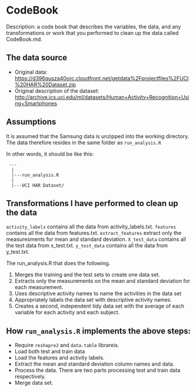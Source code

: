 # CodeBook

Description: a code book that describes the variables, the data, and any transformations or work that you performed to clean up the data called CodeBook.md.

## The data source

* Original data: https://d396qusza40orc.cloudfront.net/getdata%2Fprojectfiles%2FUCI%20HAR%20Dataset.zip
* Original description of the dataset: http://archive.ics.uci.edu/ml/datasets/Human+Activity+Recognition+Using+Smartphones

## Assumptions
It is assumed that the Samsung data is unzipped into the working directory. The data therefore resides in the same folder as `run_analysis.R`

In other words, it should be like this:
```
 ---
  |
  |---run_analysis.R
  |
  |---UCI HAR Dataset/
```

## Transformations I have performed to clean up the data

```activity_labels``` contains all the data from activity_labels.txt.
```features```  contains all the data from features.txt.
```extract_features```  extract only the measuresments for mean and standard deviation.
```X_test_data``` contains all the test data from x_test.txt.
```y_test_data```  contains all the data from y_test.txt.

The run_analysis.R that does the following. 

1. Merges the training and the test sets to create one data set.
2. Extracts only the measurements on the mean and standard deviation for each measurement.
3. Uses descriptive activity names to name the activities in the data set
4. Appropriately labels the data set with descriptive activity names.
5. Creates a second, independent tidy data set with the average of each variable for each activity and each subject.

## How ```run_analysis.R``` implements the above steps:

* Require ```reshapre2``` and ```data.table``` librareis.
* Load both test and train data
* Load the features and activity labels.
* Extract the mean and standard deviation column names and data.
* Process the data. There are two parts processing test and train data respectively.
* Merge data set.